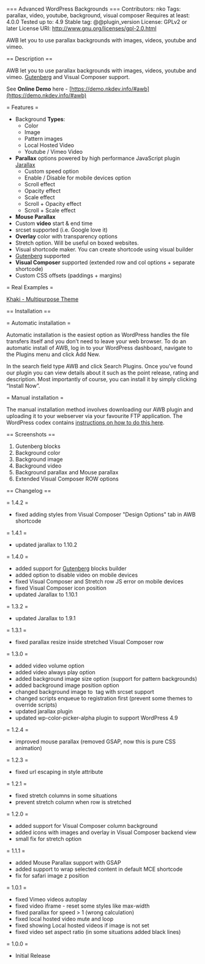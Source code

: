 === Advanced WordPress Backgrounds ===
Contributors: nko
Tags: parallax, video, youtube, background, visual composer
Requires at least: 4.0.0
Tested up to: 4.9
Stable tag: @@plugin_version
License: GPLv2 or later
License URI: http://www.gnu.org/licenses/gpl-2.0.html

AWB let you to use parallax backgrounds with images, videos, youtube and vimeo.



== Description ==

AWB let you to use parallax backgrounds with images, videos, youtube and vimeo. [Gutenberg](https://wordpress.org/gutenberg/) and Visual Composer support.

See __Online Demo__ here - [https://demo.nkdev.info/#awb](https://demo.nkdev.info/#awb)

= Features =
* Background __Types__:
    * Color
    * Image
    * Pattern images
    * Local Hosted Video
    * Youtube / Vimeo Video
* __Parallax__ options powered by high performance JavaScript plugin [Jarallax](https://github.com/nk-o/jarallax)
    * Custom speed option
    * Enable / Disable for mobile devices option
    * Scroll effect
    * Opacity effect
    * Scale effect
    * Scroll + Opacity effect
    * Scroll + Scale effect
* __Mouse Parallax__
* Custom __video__ start & end time
* srcset supported (i.e. Google love it)
* __Overlay__ color with transparency options
* Stretch option. Will be useful on boxed websites.
* Visual shortcode maker. You can create shortcode using visual builder
* [Gutenberg](https://wordpress.org/gutenberg/) supported
* __Visual Composer__ supported (extended row and col options + separate shortcode)
* Custom CSS offsets (paddings + margins)


= Real Examples =

[Khaki - Multipurpose Theme](https://demo.nkdev.info/#khaki.corporate)



== Installation ==

= Automatic installation =

Automatic installation is the easiest option as WordPress handles the file transfers itself and you don’t need to leave your web browser. To do an automatic install of AWB, log in to your WordPress dashboard, navigate to the Plugins menu and click Add New.

In the search field type AWB and click Search Plugins. Once you’ve found our plugin you can view details about it such as the point release, rating and description. Most importantly of course, you can install it by simply clicking “Install Now”.

= Manual installation =

The manual installation method involves downloading our AWB plugin and uploading it to your webserver via your favourite FTP application. The WordPress codex contains [instructions on how to do this here](https://codex.wordpress.org/Managing_Plugins#Manual_Plugin_Installation).



== Screenshots ==

1. Gutenberg blocks
2. Background color
3. Background image
4. Background video
5. Background parallax and Mouse parallax
6. Extended Visual Composer ROW options



== Changelog ==

= 1.4.2 =
* fixed adding styles from Visual Composer "Design Options" tab in AWB shortcode

= 1.4.1 =
* updated jarallax to 1.10.2

= 1.4.0 =
* added support for [Gutenberg](https://wordpress.org/gutenberg/) blocks builder
* added option to disable video on mobile devices
* fixed Visual Composer and Stretch row JS error on mobile devices 
* fixed Visual Composer icon position
* updated Jarallax to 1.10.1

= 1.3.2 =
* updated Jarallax to 1.9.1

= 1.3.1 =
* fixed parallax resize inside stretched Visual Composer row

= 1.3.0 =
* added video volume option
* added video always play option
* added background image size option (support for pattern backgrounds)
* added background image position option
* changed background image to <img> tag with srcset support
* changed scripts enqueue to registration first (prevent some themes to override scripts)
* updated jarallax plugin
* updated wp-color-picker-alpha plugin to support WordPress 4.9

= 1.2.4 =
* improved mouse parallax (removed GSAP, now this is pure CSS animation)

= 1.2.3 =
* fixed url escaping in style attribute

= 1.2.1 =
* fixed stretch columns in some situations
* prevent stretch column when row is stretched

= 1.2.0 =
* added support for Visual Composer column background
* added icons with images and overlay in Visual Composer backend view
* small fix for stretch option

= 1.1.1 =
* added Mouse Parallax support with GSAP
* added support to wrap selected content in default MCE shortcode
* fix for safari image z position

= 1.0.1 =
* fixed Vimeo videos autoplay
* fixed video iframe - reset some styles like max-width
* fixed parallax for speed > 1 (wrong calculation)
* fixed local hosted video mute and loop
* fixed showing Local hosted videos if image is not set
* fixed video set aspect ratio (in some situations added black lines)

= 1.0.0 =
* Initial Release
